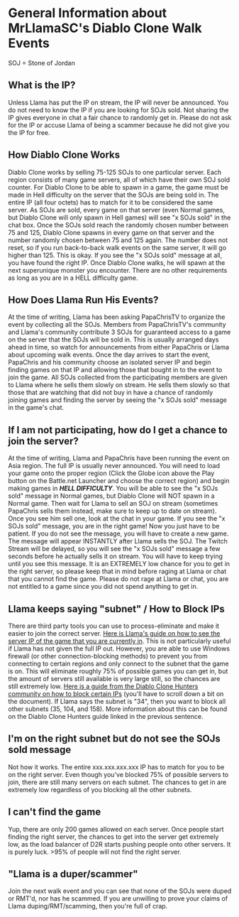 # General Information about MrLlamaSC's Diablo Clone Walk Events

SOJ = Stone of Jordan

## What is the IP?

Unless Llama has put the IP on stream, the IP will never be announced. You do not need to know the IP if you are looking for SOJs sold. Not sharing the IP gives everyone in chat a fair chance to randomly get in. Please do not ask for the IP or accuse Llama of being a scammer because he did not give you the IP for free.

## How Diablo Clone Works

Diablo Clone works by selling 75-125 SOJs to one particular server. Each region consists of many game servers, all of which have their own SOJ sold counter. For Diablo Clone to be able to spawn in a game, the game must be made in Hell difficulty on the server that the SOJs are being sold in. The entire IP (all four octets) has to match for it to be considered the same server. As SOJs are sold, every game on that server (even Normal games, but Diablo Clone will only spawn in Hell games) will see "x SOJs sold" in the chat box. Once the SOJs sold reach the randomly chosen number between 75 and 125, Diablo Clone spawns in every game on that server and the number randomly chosen between 75 and 125 again. The number does not reset, so if you run back-to-back walk events on the same server, it will go higher than 125. This is okay. If you see the "x SOJs sold" message at all, you have found the right IP. Once Diablo Clone walks, he will spawn at the next superunique monster you encounter. There are no other requirements as long as you are in a HELL difficulty game.

## How Does Llama Run His Events?

At the time of writing, Llama has been asking PapaChrisTV to organize the event by collecting all the SOJs. Members from PapaChrisTV's community and Llama's community contribute 3 SOJs for guaranteed access to a game on the server that the SOJs will be sold in. This is usually arranged days ahead in time, so watch for announcements from either PapaChris or Llama about upcoming walk events. Once the day arrives to start the event, PapaChris and his community choose an isolated server IP and begin finding games on that IP and allowing those that bought in to the event to join the game. All SOJs collected from the participating members are given to Llama where he sells them slowly on stream. He sells them slowly so that those that are watching that did not buy in have a chance of randomly joining games and finding the server by seeing the "x SOJs sold" message in the game's chat.

## If I am not participating, how do I get a chance to join the server?

At the time of writing, Llama and PapaChris have been running the event on Asia region. The full IP is usually never announced. You will need to load your game onto the proper region (Click the Globe icon above the Play button on the Battle.net Launcher and choose the correct region) and begin making games in ***HELL DIFFICULTY***. You will be able to see the "x SOJs sold" message in Normal games, but Diablo Clone will NOT spawn in a Normal game. Then wait for Llama to sell an SOJ on stream (sometimes PapaChris sells them instead, make sure to keep up to date on stream). Once you see him sell one, look at the chat in your game. If you see the "x SOJs sold" message, you are in the right game! Now you just have to be patient. If you do not see the message, you will have to create a new game. The message will appear INSTANTLY after Llama sells the SOJ. The Twitch Stream will be delayed, so you will see the "x SOJs sold" message a few seconds before he actually sells it on stream. You will have to keep trying until you see this message. It is an EXTREMELY low chance for you to get in the right server, so please keep that in mind before raging at Llama or chat that you cannot find the game. Please do not rage at Llama or chat, you are not entitled to a game since you did not spend anything to get in.

## Llama keeps saying "subnet" / How to Block IPs

There are third party tools you can use to process-eliminate and make it easier to join the correct server. [Here is Llama's guide on how to see the server IP of the game that you are currently in](https://www.youtube.com/watch?v=TbJOIMM5Ino). This is not particularly useful if Llama has not given the full IP out. However, you are able to use Windows firewall (or other connection-blocking methods) to prevent you from connecting to certain regions and only connect to the subnet that the game is on. This will eliminate roughly 75% of possible games you can get in, but the amount of servers still available is very large still, so the chances are still extremely low. [Here is a guide from the Diablo Clone Hunters community on how to block certain IPs](https://tinyurl.com/DiabloCloneGuide) (you'll have to scroll down a bit on the document). If Llama says the subnet is "34", then you want to block all other subnets (35, 104, and 158). More information about this can be found on the Diablo Clone Hunters guide linked in the previous sentence.

## I'm on the right subnet but do not see the SOJs sold message

Not how it works. The entire xxx.xxx.xxx.xxx IP has to match for you to be on the right server. Even though you've blocked 75% of possible servers to join, there are still many servers on each subnet. The chances to get in are extremely low regardless of you blocking all the other subnets.

## I can't find the game

Yup, there are only 200 games allowed on each server. Once people start finding the right server, the chances to get into the server get extremely low, as the load balancer of D2R starts pushing people onto other servers. It is purely luck. >95% of people will not find the right server.

## "Llama is a duper/scammer"

Join the next walk event and you can see that none of the SOJs were duped or RMT'd, nor has he scammed. If you are unwilling to prove your claims of Llama duping/RMT/scamming, then you're full of crap.
